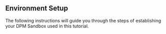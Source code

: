 ## Environment Setup

The following instructions will guide you through the steps of establishing your DPM Sandbox used in this tutorial.

